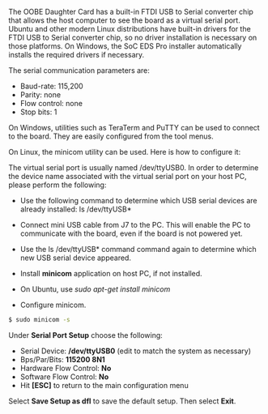 The OOBE Daughter Card has a built-in FTDI USB to Serial converter chip that allows the host computer to see the board as a virtual serial port. Ubuntu and other modern Linux distributions have built-in drivers for the FTDI USB to Serial converter chip, so no driver installation is necessary on those platforms. On Windows, the SoC EDS Pro installer automatically installs the required drivers if necessary.

The serial communication parameters are:

- Baud-rate: 115,200
- Parity: none
- Flow control: none
- Stop bits: 1

On Windows, utilities such as TeraTerm and PuTTY can be used to connect to the board. They are easily configured from the tool menus.

On Linux, the minicom utility can be used. Here is how to configure it:

The virtual serial port is usually named /dev/ttyUSB0. In order to determine the device name associated with the virtual serial port on your host PC, please perform the following:

- Use the following command to determine which USB serial devices are already installed: ls /dev/ttyUSB*
- Connect mini USB cable from J7 to the PC. This will enable the PC to communicate with the board, even if the board is not powered yet.
- Use the ls /dev/ttyUSB* command command again to determine which new USB serial device appeared.
- Install **minicom** application on host PC, if not installed.

- On Ubuntu, use *sudo apt-get install minicom*
- Configure minicom.

```bash
$ sudo minicom -s
```

Under **Serial Port Setup** choose the following:

- Serial Device: **/dev/ttyUSB0** (edit to match the system as necessary)
- Bps/Par/Bits: **115200 8N1**
- Hardware Flow Control: **No**
- Software Flow Control: **No**
- Hit **[ESC]** to return to the main configuration menu

Select **Save Setup as dfl** to save the default setup. Then select **Exit**.